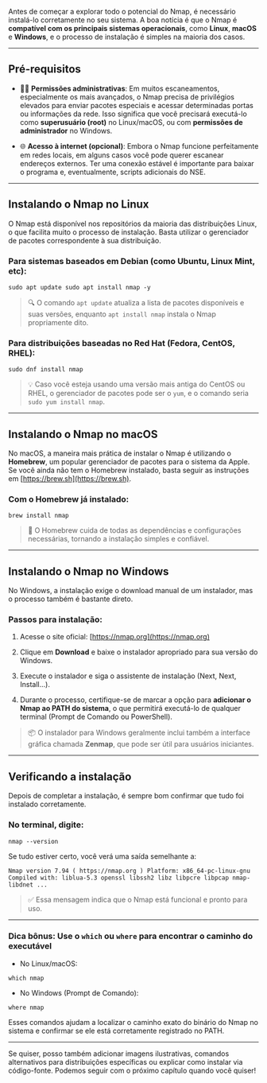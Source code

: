 Antes de começar a explorar todo o potencial do Nmap, é necessário instalá-lo corretamente no seu sistema. A boa notícia é que o Nmap é **compatível com os principais sistemas operacionais**, como **Linux**, **macOS** e **Windows**, e o processo de instalação é simples na maioria dos casos.

---

## Pré-requisitos

- 🧑‍💻 **Permissões administrativas**: Em muitos escaneamentos, especialmente os mais avançados, o Nmap precisa de privilégios elevados para enviar pacotes especiais e acessar determinadas portas ou informações da rede. Isso significa que você precisará executá-lo como **superusuário (root)** no Linux/macOS, ou com **permissões de administrador** no Windows.
    
- 🌐 **Acesso à internet (opcional)**: Embora o Nmap funcione perfeitamente em redes locais, em alguns casos você pode querer escanear endereços externos. Ter uma conexão estável é importante para baixar o programa e, eventualmente, scripts adicionais do NSE.
    

---

## Instalando o Nmap no Linux

O Nmap está disponível nos repositórios da maioria das distribuições Linux, o que facilita muito o processo de instalação. Basta utilizar o gerenciador de pacotes correspondente à sua distribuição.

### Para sistemas baseados em Debian (como Ubuntu, Linux Mint, etc):

`sudo apt update sudo apt install nmap -y`

> 🔍 O comando `apt update` atualiza a lista de pacotes disponíveis e suas versões, enquanto `apt install nmap` instala o Nmap propriamente dito.

### Para distribuições baseadas no Red Hat (Fedora, CentOS, RHEL):

`sudo dnf install nmap`

> 💡 Caso você esteja usando uma versão mais antiga do CentOS ou RHEL, o gerenciador de pacotes pode ser o `yum`, e o comando seria `sudo yum install nmap`.

---

## Instalando o Nmap no macOS

No macOS, a maneira mais prática de instalar o Nmap é utilizando o **Homebrew**, um popular gerenciador de pacotes para o sistema da Apple. Se você ainda não tem o Homebrew instalado, basta seguir as instruções em [https://brew.sh](https://brew.sh).

### Com o Homebrew já instalado:

`brew install nmap`

> 🍎 O Homebrew cuida de todas as dependências e configurações necessárias, tornando a instalação simples e confiável.

---

## Instalando o Nmap no Windows

No Windows, a instalação exige o download manual de um instalador, mas o processo também é bastante direto.

### Passos para instalação:

1. Acesse o site oficial: [https://nmap.org](https://nmap.org)
    
2. Clique em **Download** e baixe o instalador apropriado para sua versão do Windows.
    
3. Execute o instalador e siga o assistente de instalação (Next, Next, Install...).
    
4. Durante o processo, certifique-se de marcar a opção para **adicionar o Nmap ao PATH do sistema**, o que permitirá executá-lo de qualquer terminal (Prompt de Comando ou PowerShell).
    

> 📦 O instalador para Windows geralmente inclui também a interface gráfica chamada **Zenmap**, que pode ser útil para usuários iniciantes.

---

## Verificando a instalação

Depois de completar a instalação, é sempre bom confirmar que tudo foi instalado corretamente.

### No terminal, digite:

`nmap --version`

Se tudo estiver certo, você verá uma saída semelhante a:

`Nmap version 7.94 ( https://nmap.org ) Platform: x86_64-pc-linux-gnu Compiled with: liblua-5.3 openssl libssh2 libz libpcre libpcap nmap-libdnet ...`

> ✅ Essa mensagem indica que o Nmap está funcional e pronto para uso.

---

### Dica bônus: Use o `which` ou `where` para encontrar o caminho do executável

- No Linux/macOS:
    

`which nmap`

- No Windows (Prompt de Comando):
    

`where nmap`

Esses comandos ajudam a localizar o caminho exato do binário do Nmap no sistema e confirmar se ele está corretamente registrado no PATH.

---

Se quiser, posso também adicionar imagens ilustrativas, comandos alternativos para distribuições específicas ou explicar como instalar via código-fonte. Podemos seguir com o próximo capítulo quando você quiser!